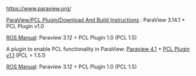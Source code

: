 https://www.paraview.org/



[ParaView/PCL Plugin/Download And Build Instructions](https://www.paraview.org/Wiki/ParaView/PCL_Plugin/Download_And_Build_Instructions) : ParaView 3.14.1 + PCL Plugin v1.0


[ROS Manual](http://wiki.ros.org/Industrial/Tutorials/PCLParaview): Paraview 3.12 + PCL Plugin 1.0 (PCL 1.5)

A plugin to enable PCL functionality in ParaView: [Paraview 4.1](https://www.paraview.org/paraview-downloads/download.php?submit=Download&version=v4.1&type=binary&os=Linux&downloadFile=ParaView-4.1.0-Linux-64bit-glibc-2.3.6.tar.gz) + [PCL Plugin v1.1](https://github.com/Kitware/PCLPlugin) (PCL = 1.5.1)



[ROS Manual](http://wiki.ros.org/Industrial/Tutorials/PCLParaview): Paraview 3.12 + PCL Plugin 1.0 (PCL 1.5)
